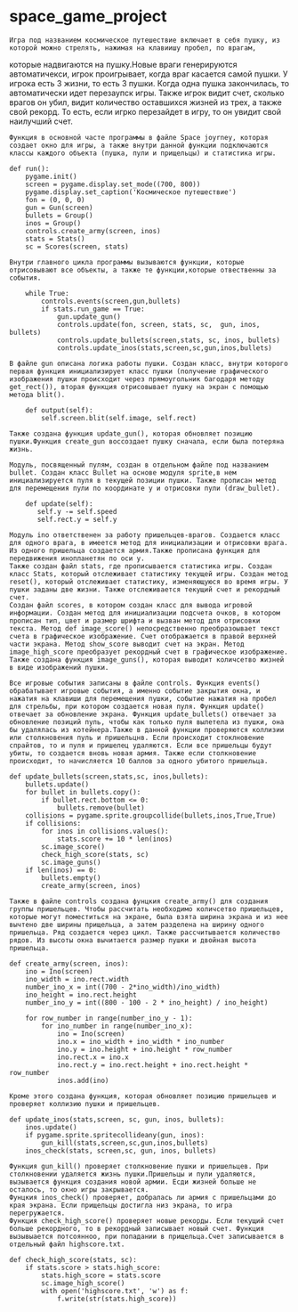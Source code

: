 # space_game_project
    Игра под названием космическое путешествие включает в себя пушку, из которой можно стрелять, нажимая на клавиишу пробел, по врагам, 
которые надвигаются на пушку.Новые враги генерируются автоматичекси, игрок проигрывает, когда враг касается самой пушки. 
У игрока есть 3 жизни, то есть 3 пушки. Когда одна пушка закончилась, то автоматически идет перезаупск игры. Также игрок видит счет, сколько врагов он убил, видит количество оставшихся жизней из трех, а также свой рекорд. То есть, если игрко перезайдет в игру, то он увидит свой наилучший счет.

    Функция в основной часте программы в файле Space joyrney, которая создает окно для игры, а также внутри данной функции подключаются классы каждого объекта (пушка, пули и прищельцы) и статистика игры.
```
def run():
    pygame.init()
    screen = pygame.display.set_mode((700, 800))
    pygame.display.set_caption('Космическое путешествие')
    fon = (0, 0, 0)
    gun = Gun(screen)
    bullets = Group()
    inos = Group()
    controls.create_army(screen, inos)
    stats = Stats()
    sc = Scores(screen, stats)
```
    Внутри главного цикла программы вызываются функции, которые отрисовывают все объекты, а также те функции,которые отвественны за события. 
```
    while True:
        controls.events(screen,gun,bullets)
        if stats.run_game == True:
            gun.update_gun()
            controls.update(fon, screen, stats, sc,  gun, inos, bullets)
            controls.update_bullets(screen,stats, sc, inos, bullets)
            controls.update_inos(stats,screen,sc,gun,inos,bullets)
```
    В файле gun описана логика работы пушки. Создан класс, внутри которого первая функция инициализирует класс пушки (получение графического изображения пушки происходит через прямоугольник багодаря методу get_rect()), вторая функция отрисовывает пушку на экран с помощью метода blit().
```
    def output(self):
        self.screen.blit(self.image, self.rect)
```
    Также создана функция update_gun(), которая обновляет позицию пушки.Функция create_gun воссоздает пушку сначала, если была потеряна жизнь. 

    Модуль, посвященный пулям, создан в отдельном файле под названием bullet. Создан класс Bullet на основе модуля sprite,в нем инициализируется пуля в текущей позиции пушки. Также прописан метод для перемещения пули по координате y и отрисовки пули (draw_bullet).
    
 ```
     def update(self):
        self.y -= self.speed
        self.rect.y = self.y
 ```
    Модуль ino ответственен за работу пришельцев-врагов. Создается класс для одного врага, в имеется метод для инициализации и отрисовки врага. Из одного пришельца создается армия.Также прописана функция для передвижения инопланетян по оси y. 
    Также создан файл stats, где прописывается статистика игры. Создан класс Stats, который отслеживает статистику текущей игры. Создан метод reset(), который отслеживает статистику, изменяющуюся во время игры. У пушки заданы две жизни. Также отслеживается текущий счет и рекордный счет. 
    Создан файл scores, в котором создан класс для вывода игровой информации. Создан метод для инициализации подсчета очков, в котором прописан тип, цвет и размер шрифта и вызван метод для отрисовки текста. Метод def image_score() непосредственно преобразоывает текст счета в графическое изображение. Счет отображается в правой верхней части экрана. Метод show_score выводит счет на экран. Метод image_high_score преобразует рекордный счет в графическое изображение. Также создана функция image_guns(), которая выводит количсетво жизней в виде изображений пушки. 

    Все игровые события записаны в файле controls. Функция events() обрабатывает игровые события, а именно событие закрытия окна, и нажатия на клавиши для перемещения пушки, событие нажатия на пробел для стрельбы, при котором создается новая пуля. Функция update() отвечает за обновление экрана. Функция update_bullets() отвечает за обновление позиций пуль, чтобы как только пуля вылетела из пушки, она бы удалялась из котейнера.Также в данной функции проверяются коллизии или столкновения пуль и пришельцнв. Если происходит стоклновение спрайтов, то и пуля и пришелец удаляются. Если все пришельцы будут убиты, то создается вновь новая армия. Также если столкновение происходит, то начисляется 10 баллов за одного убитого пришельца. 
```
def update_bullets(screen,stats,sc, inos,bullets):
    bullets.update()
    for bullet in bullets.copy():
        if bullet.rect.bottom <= 0:
            bullets.remove(bullet)
    collisions = pygame.sprite.groupcollide(bullets,inos,True,True)
    if collisions:
        for inos in collisions.values():
            stats.score += 10 * len(inos)
        sc.image_score()
        check_high_score(stats, sc)
        sc.image_guns()
    if len(inos) == 0:
        bullets.empty()
        create_army(screen, inos)

```
    Также в файле controls создана фунцкия create_army() для создания группы пришельцев. Чтобы рассчитать необходимо количсетво пришельцев, которые могут поместиться на экране, была взята ширина экрана и из нее вычтено две ширины прищельца, а затем разделена на ширину одного пришельца. Ряд создается через цикл. Также рассчитывается количество рядов. Из высоты окна вычитается размер пушки и двойная высота пришельца. 

```
def create_army(screen, inos):
    ino = Ino(screen)
    ino_width = ino.rect.width
    number_ino_x = int((700 - 2*ino_width)/ino_width)
    ino_height = ino.rect.height
    number_ino_y = int((800 - 100 - 2 * ino_height) / ino_height)

    for row_number in range(number_ino_y - 1):
        for ino_number in range(number_ino_x):
            ino = Ino(screen)
            ino.x = ino_width + ino_width * ino_number
            ino.y = ino.height + ino.height * row_number
            ino.rect.x = ino.x
            ino.rect.y = ino.rect.height + ino.rect.height * row_number
            inos.add(ino)
```
    Кроме этого создана функция, которая обновляет позицию пришельцев и проверяет коллизию пушки и пришельцев. 
```
def update_inos(stats,screen, sc, gun, inos, bullets):
    inos.update()
    if pygame.sprite.spritecollideany(gun, inos):
        gun_kill(stats,screen,sc,gun,inos,bullets)
    inos_check(stats, screen,sc, gun, inos, bullets)
```
    Функция gun_kill() проверяет столкновение пушки и пришельцев. При столкновении удаляется жизнь пушки.Пришельцы и пули удаляются, вызывается функция создания новой армии. Есди жизней больше не осталось, то окно игры закрывается. 
    Фунцкия inos_сheck() проверяет, добралась ли армия с пришельцами до края экрана. Если прищельцы достигла низ экрана, то игра перегружается. 
    Функция check_high_score() проверяет новые рекорды. Если текущий счет больше рекордного, то в рекордный записывает новый счет. Функция вызывыается потсоянноо, при попадании в прищельца.Счет записывается в отдельный файл highscore.txt.
```
def check_high_score(stats, sc):
    if stats.score > stats.high_score:
        stats.high_score = stats.score
        sc.image_high_score()
        with open('highscore.txt', 'w') as f:
            f.write(str(stats.high_score))

```
